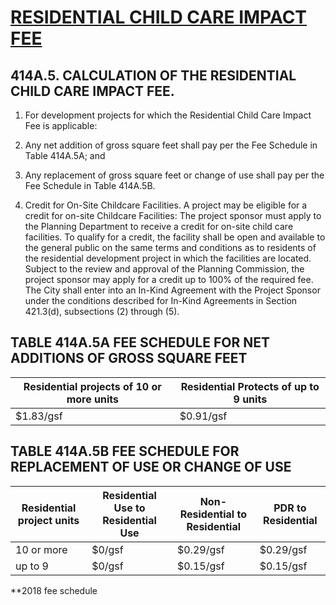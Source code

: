 # [RESIDENTIAL CHILD CARE IMPACT FEE](http://library.amlegal.com/nxt/gateway.dll/California/planning/article4developmentimpactfeesandprojectr?f=templates$fn=default.htm$3.0$vid=amlegal:sanfrancisco_ca$anc=JD_414A.4)

## 414A.5\. CALCULATION OF THE RESIDENTIAL CHILD CARE IMPACT FEE.

1. For development projects for which the Residential Child Care Impact Fee is applicable:

  1. Any net addition of gross square feet shall pay per the Fee Schedule in Table 414A.5A; and
  2. Any replacement of gross square feet or change of use shall pay per the Fee Schedule in Table 414A.5B.

2. Credit for On-Site Childcare Facilities. A project may be eligible for a credit for on-site Childcare Facilities: The project sponsor must apply to the Planning Department to receive a credit for on-site child care facilities. To qualify for a credit, the facility shall be open and available to the general public on the same terms and conditions as to residents of the residential development project in which the facilities are located. Subject to the review and approval of the Planning Commission, the project sponsor may apply for a credit up to 100% of the required fee. The City shall enter into an In-Kind Agreement with the Project Sponsor under the conditions described for In-Kind Agreements in Section 421.3(d), subsections (2) through (5).


## TABLE 414A.5A FEE SCHEDULE FOR NET ADDITIONS OF GROSS SQUARE FEET

Residential projects of 10 or more units | Residential Protects of up to 9 units
---------------------------------------- | -------------------------------------
$1.83/gsf                                | $0.91/gsf

## TABLE 414A.5B FEE SCHEDULE FOR REPLACEMENT OF USE OR CHANGE OF USE

Residential project units | Residential Use to Residential Use | Non-Residential to Residential | PDR to Residential
---------------------------------------- | ---------------------------------- | ------------------------------ | ------------------
10 or more | $0/gsf                             | $0.29/gsf                      | $0.29/gsf
up to 9    | $0/gsf                             | $0.15/gsf                      | $0.15/gsf


**2018 fee schedule
